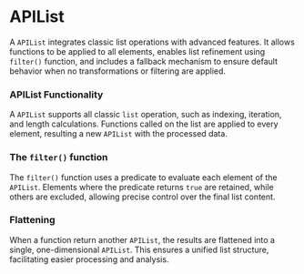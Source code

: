 # APIList

A `APIList` integrates classic list operations with advanced features. It allows functions to be applied to all elements, enables list refinement using `filter()` function, and includes a fallback mechanism to ensure default behavior when no transformations or filtering are applied.&#x20;

### APIList Functionality

A `APIList` supports all classic `list` operation, such as indexing, iteration, and length calculations. Functions called on the list are applied to every element, resulting a new `APIList` with the processed data.

### The `filter()` function

The `filter()` function uses a predicate to evaluate each element of the `APIList`. Elements where the predicate returns `true` are retained, while others are excluded, allowing precise control over the final list content.

### Flattening

When a function return another `APIList`, the results are flattened into a single, one-dimensional `APIList`. This ensures a unified list structure, facilitating easier processing and analysis.



###

